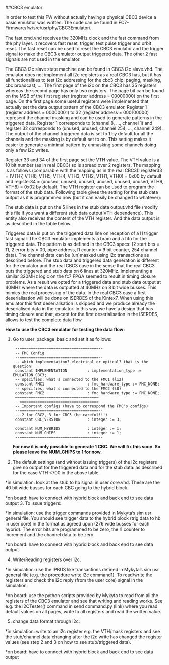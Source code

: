 ##CBC3 emulator

In order to test this FW without actually having a physical CBC3 device a basic emulator was written. The code can be found in FC7-Firmware/fw/src/usr/phy/CBC3Emulator/.

The fast cmd.vhd receives the 320MHz clock and the fast command from the phy layer. It recovers fast reset, trigger, test pulse trigger and orbit reset. The fast reset can be used to reset the CBC3 emulator and the trigger signal to make the CBC3 emulator output triggered data. The other 2 fast signals are not used in the emulator.

The CBC3 i2c slave state machine can be found in CBC3 i2c slave.vhd. The emulator does not implement all i2c registers as a real CBC3 has, but it has all functionalities to test i2c addressing for the cbc3 chip: paging, masking, cbc broadcast, .… The first page of the i2c on the CBC3 has 35 registers whereas the second page has only two registers. The page bit can be found on the MSB of the first register (register address = 00000000) on the first page. On the first page some useful registers were implemented that actually set the data output pattern of the CBC3 emulator. Register 1 (register address = 00000001) to 32 (register address = 000100000) represent the channel masking and can be used to generate patterns in the triggered data. Register 1 corresponds to (channel 8, …, channel 1) and register 32 corresponds to (unused, unused, channel 254, …, channel 249). The output of the channel triggered data is set to 1 by default for all the channels and the masking is by default set to on. This setting makes it easier to generate a minimal pattern by unmasking some channels doing only a few i2c writes.

Register 33 and 34 of the first page set the VTH value. The VTH value is a 10 bit number (as in real CBC3) so is spread over 2 registers. The mapping is as follows (comparable with the mapping as in the real CBC3): register33 = (VTH7, VTH6, VTH5, VTH4, VTH3, VTH2, VTH1, VTH0) = 0x00 by default and register34 = (unused, unused, unused, unused, unused, unused, VTH9, VTH8) = 0x02 by default. The VTH register can be used to program the format of the stub data. Following table gives the setting for the stub data output as it is programmed now (but it can easily be changed to whatever):

The stub data is put on the 5 lines in the stub data output.vhd file (modify this file if you want a different stub data output VTH dependence). This entity also receives the content of the VTH register. And the data output is as described in the table below.

Triggered data is put on the triggered data line on reception of a l1 trigger fast signal. The CBC3 emulator implements a bram and a fifo for the triggered data. The pattern is as defined in the CBC3 specs: (2 start bits = 11,  2 error bits = 00, pipe address, l1 counter = 9 bit counter, 254 channel data). The channel data can be (un)masked using i2c transactions as described before. 
The stub data and triggered data generation is different for the emulator and the real CBC3 case in the sense that the real CBC3 puts the triggered and stub data on 6 lines at 320MHz. Implementing a similar 320MHz logic on the fc7 FPGA seemed to result in timing closure problems. As a result we opted for a triggered data and stub data output at 40MHz where the data is outputted at 40MHz on 8 bit wide busses. This mimics the real processing of the data. In the real CBC3 case a first deserialisation will be done on ISERDES of the Kintex7. When using this emulator this first deserialisation is skipped and we produce already the deserialised data in the emulator. In this way we have a design that has timing closure and that, except for the first deserialisation in the ISERDES, allows to test the complete data flow. 

**How to use the CBC3 emulator for testing the data flow:**
1. Go to user_package_basic and set it as follows:

        --===================================--
        -- FMC Config
        --===================================--
        -- which implementation? electrical or optical? that is the question!
        constant IMPLEMENTATION         : implementation_type := EMULATION_CBC3;
        -- specifies, what's connected to the FMC1 (l12)
        constant FMC1                   : fmc_hardware_type := FMC_NONE;
        -- specifies, what's connected to the FMC2 (l8)
        constant FMC2                   : fmc_hardware_type := FMC_NONE;
        —===================================—
        --===================================--
        -- Important configs (have to correspond the FMC's configs)
        --===================================--
        -- 2 for CBC2, 3 for CBC3 (be careful!!!)
        constant CBC_VERSION            : integer := 3;     
    
        constant NUM_HYBRIDS            : integer := 1;
        constant NUM_CHIPS              : integer := 1;    
        --===================================--

   **For now it is only possible to generate 1 CBC.  We will fix this soon. So please leave the NUM_CHIPS to 1 for now.**
2. The default settings (and without issuing triggers) of the i2c registers give no output for the triggered data and for the stub data: as described for the case VTH <700 in the above table.

*in simulation: look at the stub to hb signal in user core.vhd. These are the 40 bit wide busses for each CBC going to the hybrid block.

*on board: have to connect with hybrid block and back end to see data output
3. To issue triggers:

*in simulation: use the trigger commands provided in Mykyta’s sim usr general file. You should see trigger data to the hybrid block (trig data to hb in user core) in the format as agreed upon (276 wide busses for each hybrid). The error bits are programmed to be zero, the l1 counter to increment and the channel data to be zero.

*on board: have to connect with hybrid block and back end to see data output

4. Write/Reading registers over i2c. 

*in simulation: use the IPBUS like transactions defined in Mykyta’s sim usr general file (e.g. the procedure write i2c command1). To read/write the registers and check the i2c reply (from the user core) signal in the simulation.

*on board: use the python scripts provided by Mykyta to read from all the registers of the CBC3 emulator and see that writing and reading works. See e.g. the I2CTester() command in send command.py (link) where you read default values on all pages, write to all registers and read the written value.

5. change data format through i2c:

*in simulation: write to an i2c register e.g. the VTH/mask registers and see the stub/channel data changing after the i2c write has changed the register values (see step 2 and 3 on how to see stub/triggered data).

*on board: have to connect with hybrid block and back end to see data output

